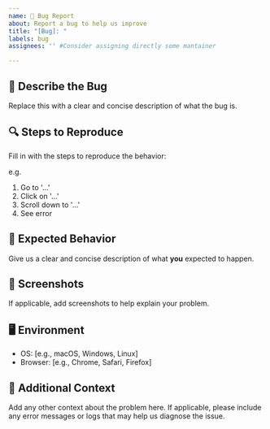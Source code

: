 ```yaml
---
name: 🐛 Bug Report
about: Report a bug to help us improve
title: "[Bug]: "
labels: bug
assignees: '' #Consider assigning directly some mantainer

---
```


## 🐞 Describe the Bug

Replace this with a clear and concise description of what the bug is.

## 🔍 Steps to Reproduce

Fill in with the steps to reproduce the behavior:

e.g.

1. Go to '...'
2. Click on '...'
3. Scroll down to '...'
4. See error

## 🤔 Expected Behavior

Give us a clear and concise description of what **you** expected to happen.

## 📸 Screenshots

If applicable, add screenshots to help explain your problem.

## 🖥️ Environment

- OS: [e.g., macOS, Windows, Linux]
- Browser: [e.g., Chrome, Safari, Firefox]

## 📝 Additional Context

Add any other context about the problem here.
If applicable, please include any error messages or logs that may help us diagnose the issue.
